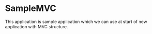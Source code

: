 # SampleMVC
This application is sample application which we can use at start of new application with MVC structure. 
